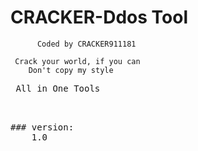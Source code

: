 # CRACKER-Ddos Tool

          Coded by CRACKER911181

     Crack your world, if you can
        Don't copy my style

<pre> All in One Tools <pre>


### version:
	1.0
